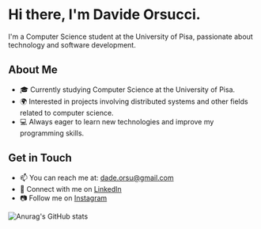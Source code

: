 # Hi there, I'm Davide Orsucci. 

I'm a Computer Science student at the University of Pisa, passionate about technology and software development.

## About Me

- 🎓 Currently studying Computer Science at the University of Pisa.
- 🌍 Interested in projects involving distributed systems and other fields related to computer science.
- 💻 Always eager to learn new technologies and improve my programming skills.

## Get in Touch

- 📫 You can reach me at: [dade.orsu@gmail.com](mailto:dade.orsu@gmail.com)
- 💼 Connect with me on [LinkedIn](https://www.linkedin.com/in/davide-orsucci-206319250/)
- 📷 Follow me on [Instagram](https://www.instagram.com/davide_orsucci/)

![Anurag's GitHub stats](https://github-readme-stats.vercel.app/api?username=DadeOrsu&show_icons=true&theme=radical)
